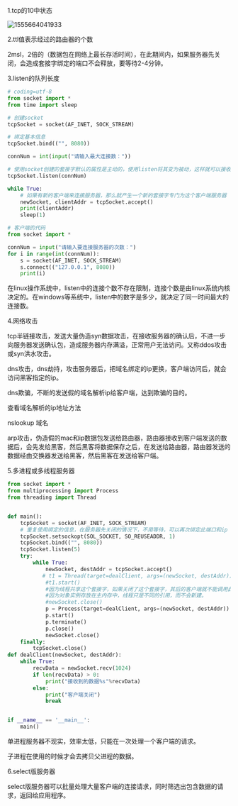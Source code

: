 1.tcp的10中状态

![1555664041933](C:\Users\kona\AppData\Roaming\Typora\typora-user-images\1555664041933.png)

2.ttl值表示经过的路由器的个数

2msl，2倍的（数据包在网络上最长存活时间），在此期间内，如果服务器先关闭，会造成套接字绑定的端口不会释放，要等待2-4分钟。

3.listen的队列长度

```python
# coding=utf-8
from socket import *
from time import sleep

# 创建socket
tcpSocket = socket(AF_INET, SOCK_STREAM)

# 绑定基本信息
tcpSocket.bind(("", 8080))

connNum = int(input("请输入最大连接数："))

# 使用socket创建的套接字默认的属性是主动的，使用listen将其变为被动，这样就可以接收别人的连接
tcpSocket.listen(connNum)

while True:
    # 如果有新的客户端来连接服务器，那么就产生一个新的套接字专门为这个客户端服务器
    newSocket, clientAddr = tcpSocket.accept()
    print(clientAddr)
    sleep(1)

# 客户端的代码
from socket import *

connNum = input("请输入要连接服务器的次数：")
for i in range(int(connNum)):
    s = socket(AF_INET, SOCK_STREAM)
    s.connect(("127.0.0.1", 8080))
    print(i)
```

在linux操作系统中，listen中的连接个数不存在限制，连接个数是由linux系统内核决定的。在windows等系统中，listen中的数字是多少，就决定了同一时间最大的连接数。

4.网络攻击

tcp半链接攻击，发送大量伪造syn数据攻击，在接收服务器的确认后，不进一步向服务器发送确认包，造成服务器内存满溢，正常用户无法访问。又称ddos攻击或syn洪水攻击。

dns攻击，dns劫持，攻击服务器后，把域名绑定的ip更换，客户端访问后，就会访问黑客指定的ip。

dns欺骗，不断的发送假的域名解析ip给客户端，达到欺骗的目的。

查看域名解析的ip地址方法

nslookup 域名

arp攻击，伪造假的mac和ip数据包发送给路由器，路由器接收到客户端发送的数据后，会先发给黑客，然后黑客将数据保存之后，在发送给路由器，路由器发送的数据经由交换器发送给黑客，然后黑客在发送给客户端。

5.多进程或多线程服务器

```python
from socket import *
from multiprocessing import Process
from threading import Thread


def main():
    tcpSocket = socket(AF_INET, SOCK_STREAM)
    # 重复使用绑定的信息，在服务器先关闭的情况下，不用等待，可以再次绑定此端口和ip
    tcpSocket.setsockopt(SOL_SOCKET, SO_REUSEADDR, 1)
    tcpSocket.bind(("", 8080))
    tcpSocket.listen(5)
    try:
        while True:
            newSocket, destAddr = tcpSocket.accept()
           # t1 = Thread(target=dealClient, args=(newSocket, destAddr))
            #t1.start()
            #因为线程共享这个套接字，如果关闭了这个套接字，其后的客户端就不能调用此套接字
            #因为对象实例存放在主内存中，线程只是不同的引用，而不会新建。
            #newSocket.close()
            p = Process(target=dealClient, args=(newSocket, destAddr))
            p.start()
            p.terminate()
            p.close()
            newSocket.close()
    finally:
        tcpSocket.close()
def dealClient(newSocket, destAddr):
    while True:
        recvData = newSocket.recv(1024)
        if len(recvData) > 0:
            print("接收到的数据%s"%recvData)
        else:
            print("客户端关闭")
            break


if __name__ == '__main__':
    main()
```

单进程服务器不现实，效率太低，只能在一次处理一个客户端的请求。

子进程在使用的时候才会去拷贝父进程的数据。

6.select版服务器

select版服务器可以批量处理大量客户端的连接请求，同时筛选出包含数据的请求，返回给应用程序。

